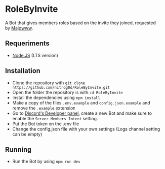 # RoleByInvite

A Bot that gives members roles based on the invite they joined, requested by [Majowww](https://www.twitch.tv/majowww).

## Requeriments
* [Node.JS](https://nodejs.org/en/download/) (LTS version)

## Installation
* Clone the repository with `git clone https://github.com/nitrog0d/RoleByInvite.git`
* Open the folder the repository is with `cd RoleByInvite`
* Install the dependencies using `npm install`
* Make a copy of the files `.env.example` and `config.json.example` and remove the `.example` extension
* Go to [Discord's Developer panel](https://discord.com/developers/applications), create a new Bot and make sure to enable the `Server Members Intent` setting.
* Put the Bot token on the .env file
* Change the config.json file with your own settings (Logs channel setting can be empty)

## Running
* Run the Bot by using `npm run dev`
